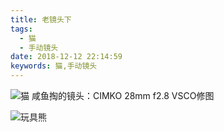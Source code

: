 ```yaml
---
title: 老镜头下
tags:
  - 猫
  - 手动镜头
date: 2018-12-12 22:14:59
keywords: 猫,手动镜头
---
```

![猫](http://cdapic.nos-eastchina1.126.net/20181212101739-223495.jpg "顽皮的猫")
咸鱼掏的镜头：CIMKO 28mm f2.8  VSCO修图
<!-- more -->
![玩具熊](https://cdapic.nos-eastchina1.126.net/20181212101735-6417.jpg "猫的玩具")
